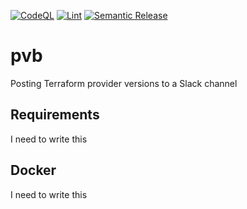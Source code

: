[![CodeQL](https://github.com/nwhobart/pvb/actions/workflows/github-code-scanning/codeql/badge.svg?branch=main)](https://github.com/nwhobart/pvb/actions/workflows/github-code-scanning/codeql)
[![Lint](https://github.com/nwhobart/pvb/actions/workflows/ci_workflow.yaml/badge.svg)](https://github.com/nwhobart/pvb/actions/workflows/ci_workflow.yaml)
[![Semantic Release](https://github.com/nwhobart/pvb/actions/workflows/cd.yaml/badge.svg?branch=main)](https://github.com/nwhobart/pvb/actions/workflows/cd.yaml)

# pvb
Posting Terraform provider versions to a Slack channel

## Requirements
I need to write this

## Docker
I need to write this